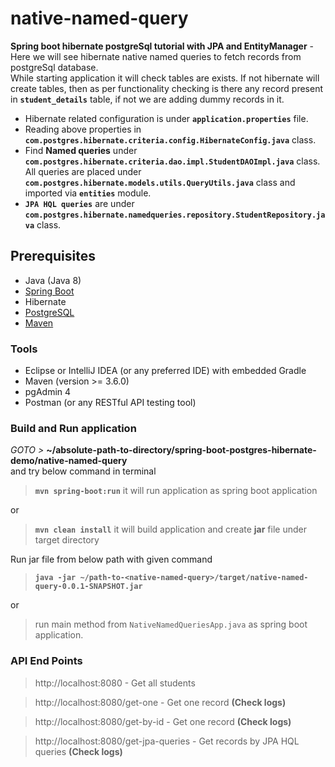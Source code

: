 # native-named-query

**Spring boot hibernate postgreSql tutorial with JPA and EntityManager** - 
Here we will see hibernate native named queries to fetch records from postgreSql database.  
While starting application it will check tables are exists. If not hibernate will create tables,
then as per functionality checking is there any record present in **`student_details`** table, if not we are adding dummy records in it.    

- Hibernate related configuration is under **`application.properties`** file.
- Reading above properties in **`com.postgres.hibernate.criteria.config.HibernateConfig.java`** class.
- Find **Named queries** under **`com.postgres.hibernate.criteria.dao.impl.StudentDAOImpl.java`** class.  
  All queries are placed under **`com.postgres.hibernate.models.utils.QueryUtils.java`** class and imported via **`entities`** module.
- **`JPA HQL queries`** are under **`com.postgres.hibernate.namedqueries.repository.StudentRepository.java`** class.


## Prerequisites 
- Java (Java 8)
- [Spring Boot](https://spring.io/projects/spring-boot)
- Hibernate
- [PostgreSQL](https://www.postgresql.org/docs/)
- [Maven](https://maven.apache.org/guides/index.html)


### Tools
- Eclipse or IntelliJ IDEA (or any preferred IDE) with embedded Gradle
- Maven (version >= 3.6.0)
- pgAdmin 4
- Postman (or any RESTful API testing tool)


### Build and Run application
_GOTO >_ **~/absolute-path-to-directory/spring-boot-postgres-hibernate-demo/native-named-query**  
and try below command in terminal
> **```mvn spring-boot:run```** it will run application as spring boot application

or
> **```mvn clean install```** it will build application and create **jar** file under target directory 

Run jar file from below path with given command
> **```java -jar ~/path-to-<native-named-query>/target/native-named-query-0.0.1-SNAPSHOT.jar```**

or
> run main method from ```NativeNamedQueriesApp.java``` as spring boot application.


### API End Points

> http://localhost:8080 - Get all students


> http://localhost:8080/get-one - Get one record **(Check logs)** 


> http://localhost:8080/get-by-id - Get one record **(Check logs)**


> http://localhost:8080/get-jpa-queries - Get records by JPA HQL queries **(Check logs)**

